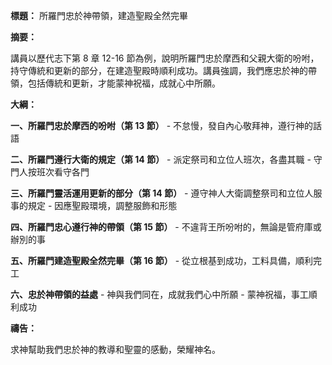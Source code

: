 **標題：** 所羅門忠於神帶領，建造聖殿全然完畢

**摘要：**

講員以歷代志下第 8 章 12-16 節為例，說明所羅門忠於摩西和父親大衛的吩咐，持守傳統和更新的部分，在建造聖殿時順利成功。講員強調，我們應忠於神的帶領，包括傳統和更新，才能蒙神祝福，成就心中所願。

**大綱：**

**一、所羅門忠於摩西的吩咐（第 13 節）**
    - 不怠慢，發自內心敬拜神，遵行神的話語

**二、所羅門遵行大衛的規定（第 14 節）**
    - 派定祭司和立位人班次，各盡其職
    - 守門人按班次看守各門

**三、所羅門靈活運用更新的部分（第 14 節）**
    - 遵守神人大衛調整祭司和立位人服事的規定
    - 因應聖殿環境，調整服飾和形態

**四、所羅門忠心遵行神的帶領（第 15 節）**
    - 不違背王所吩咐的，無論是管府庫或辦別的事

**五、所羅門建造聖殿全然完畢（第 16 節）**
    - 從立根基到成功，工料具備，順利完工

**六、忠於神帶領的益處**
    - 神與我們同在，成就我們心中所願
    - 蒙神祝福，事工順利成功

**禱告：**

求神幫助我們忠於神的教導和聖靈的感動，榮耀神名。